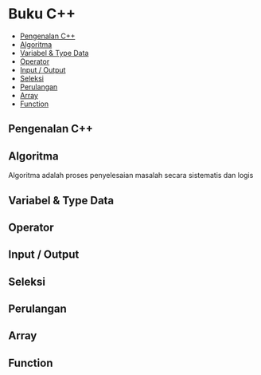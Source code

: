 # Buku C++ 

<!-- vim-markdown-toc GFM -->

* [Pengenalan C++](#pengenalan-c)
* [Algoritma](#algoritma)
* [Variabel & Type Data](#variabel--type-data)
* [Operator](#operator)
* [Input / Output](#input--output)
* [Seleksi](#seleksi)
* [Perulangan](#perulangan)
* [Array](#array)
* [Function](#function)

<!-- vim-markdown-toc -->

## Pengenalan C++ 
<!-- tolong diisi -->
## Algoritma
<!-- tolong diisi -->
Algoritma adalah proses penyelesaian masalah secara sistematis dan logis
## Variabel & Type Data
<!-- tolong diisi -->
## Operator
<!-- tolong diisi -->
## Input / Output
<!-- tolong diisi -->
## Seleksi
<!-- tolong diisi -->
## Perulangan
<!-- tolong diisi -->
## Array
<!-- tolong diisi -->
## Function
<!-- tolong diisi -->
